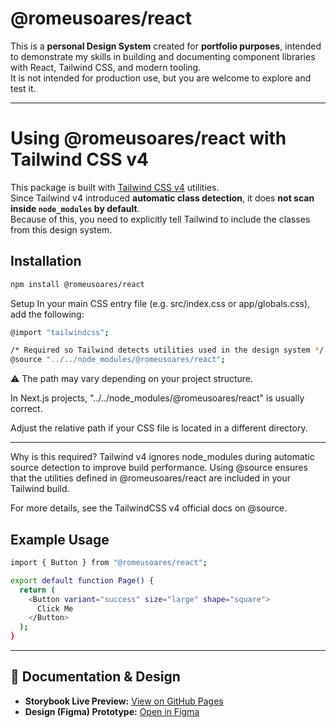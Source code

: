 # @romeusoares/react

This is a **personal Design System** created for **portfolio purposes**, intended to demonstrate my skills in building and documenting component libraries with React, Tailwind CSS, and modern tooling.  
It is not intended for production use, but you are welcome to explore and test it.

---

# Using @romeusoares/react with Tailwind CSS v4

This package is built with [Tailwind CSS v4](https://tailwindcss.com) utilities.  
Since Tailwind v4 introduced **automatic class detection**, it does **not scan inside `node_modules` by default**.  
Because of this, you need to explicitly tell Tailwind to include the classes from this design system.

## Installation

```bash
npm install @romeusoares/react
```

Setup
In your main CSS entry file (e.g. src/index.css or app/globals.css), add the following:

```bash
@import "tailwindcss";

/* Required so Tailwind detects utilities used in the design system */
@source "../../node_modules/@romeusoares/react";
```

⚠️ The path may vary depending on your project structure.

In Next.js projects, "../../node_modules/@romeusoares/react" is usually correct.

Adjust the relative path if your CSS file is located in a different directory.

---

Why is this required?
Tailwind v4 ignores node_modules during automatic source detection to improve build performance.
Using @source ensures that the utilities defined in @romeusoares/react are included in your Tailwind build.

For more details, see the TailwindCSS v4 official docs on @source.

## Example Usage

```bash
import { Button } from "@romeusoares/react";

export default function Page() {
  return (
    <Button variant="success" size="large" shape="square">
      Click Me
    </Button>
  );
}

```

---

## 📖 Documentation & Design

- **Storybook Live Preview:** [View on GitHub Pages](https://romeusorionaet.github.io/My-design-system/?path=/docs/example-button--documentation)
- **Design (Figma) Prototype:** [Open in Figma](https://www.figma.com/proto/uNZaz2MhLg02jkxJW3vwYU/my-deisgn-system?t=sP3sBzS80Sv5wBWz-1&node-id=29-47)
